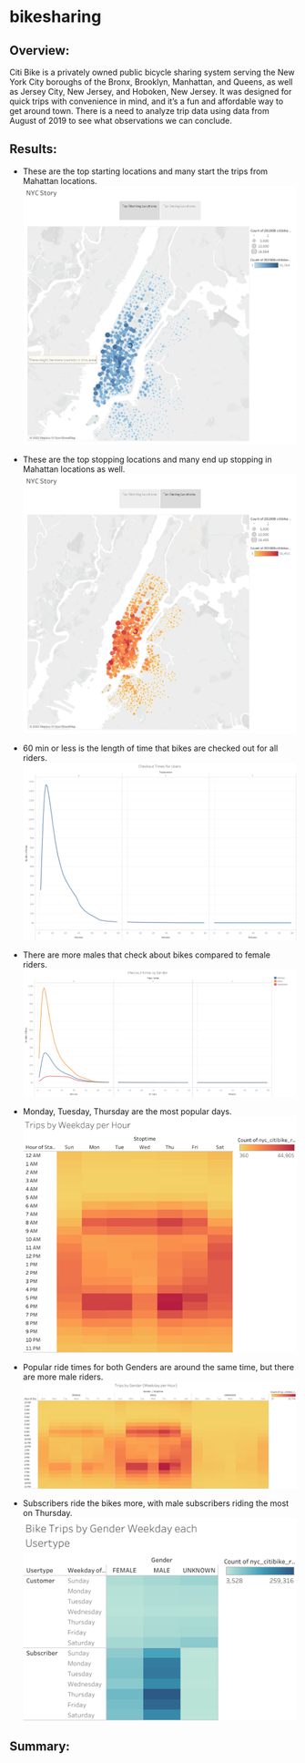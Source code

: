 # bikesharing

## Overview:

Citi Bike is a privately owned public bicycle sharing system serving the New York City boroughs of the Bronx, Brooklyn, Manhattan, and Queens, as well as Jersey City, New Jersey, and Hoboken, New Jersey.  It was designed for quick trips with convenience in mind, and it’s a fun and affordable way to get around town.  There is a need to analyze trip data using data from August of 2019 to see what observations we can conclude.

## Results:

* These are the top starting locations and many start the trips from Mahattan locations.
![This is an image](https://github.com/paveenB/bikesharing/blob/main/Images/Story%201.png)

* These are the top stopping locations and many end up stopping in Mahattan locations as well.
![This is an image](https://github.com/paveenB/bikesharing/blob/main/Images/Story%201%20(1).png)

* 60 min or less is the length of time that bikes are checked out for all riders.
![This is an image](https://github.com/paveenB/bikesharing/blob/main/Images/Bikes%20Checked%20Out%20All.png)

* There are more males that check about bikes compared to female riders.
![This is an image](https://github.com/paveenB/bikesharing/blob/main/Images/Bikes%20Checked%20Out%20Gender.png)

* Monday, Tuesday, Thursday are the most popular days.
![This is an image](https://github.com/paveenB/bikesharing/blob/main/Images/Trips%20by%20Weekday%20each%20hour.png)

* Popular ride times for both Genders are around the same time, but there are more male riders.
![This is an image](https://github.com/paveenB/bikesharing/blob/main/Images/Trips%20by%20Gender%20Weekday%20each%20Hour.png)

* Subscribers ride the bikes more, with male subscribers riding the most on Thursday.
![This is an image](https://github.com/paveenB/bikesharing/blob/main/Images/Bike%20Trips%20by%20Gender%20Weekday%20each%20Usertype.png)

## Summary:
